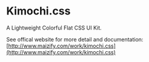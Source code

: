 Kimochi.css
===========

A Lightweight Colorful Flat CSS UI Kit.

See offical website for more detail and documentation:
[http://www.maizify.com/work/kimochi.css](http://www.maizify.com/work/kimochi.css)